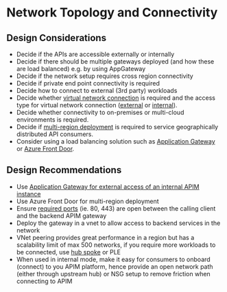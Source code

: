 # Network Topology and Connectivity

## Design Considerations

- Decide if the APIs are accessible externally or internally
- Decide if there should be multiple gateways deployed (and how these are load balanced) e.g. by using AppGateway
- Decide if the network setup requires cross region connectivity
- Decide if private end point connectivity is required
- Decide how to connect to external (3rd party) workloads
- Decide whether [virtual network connection](https://docs.microsoft.com/en-us/azure/api-management/api-management-using-with-vnet?tabs=stv2#enable-vnet-connection) is required and the access type for virtual network connection ([external](https://docs.microsoft.com/en-us/azure/api-management/api-management-using-with-vnet?tabs=stv2#enable-vnet-connection) or [internal](https://docs.microsoft.com/en-us/azure/api-management/api-management-using-with-internal-vnet)).
- Decide whether connectivity to on-premises or multi-cloud environments is required.
- Decide if [multi-region deployment](https://docs.microsoft.com/en-us/azure/api-management/api-management-howto-deploy-multi-region) is required to service geographically distributed API consumers.
- Consider using a load balancing solution such as [Application Gateway](https://docs.microsoft.com/en-us/azure/application-gateway/overview) or [Azure Front Door](https://docs.microsoft.com/en-us/azure/frontdoor/front-door-overview).

## Design Recommendations

- Use [Application Gateway for external access of an internal APIM instance](https://docs.microsoft.com/en-us/azure/api-management/api-management-howto-integrate-internal-vnet-appgateway)
- Use Azure Front Door for multi-region deployment
- Ensure [required ports](https://docs.microsoft.com/en-us/azure/api-management/api-management-using-with-vnet?tabs=stv2#required-ports) (ie. 80, 443) are open between the calling client and the backend APIM gateway
- Deploy the gateway in a vnet to allow access to backend services in the network
- VNet peering provides great performance in a region but has a scalability limit of max 500 networks, if you require more workloads to be connected, use [hub spoke](https://docs.microsoft.com/en-us/azure/architecture/reference-architectures/hybrid-networking/hub-spoke?tabs=cli) or PLE
- When used in internal mode, make it easy for consumers to onboard (connect) to you APIM platform, hence provide an open network path (either through upstream hub) or NSG setup to remove friction when connecting to APIM
